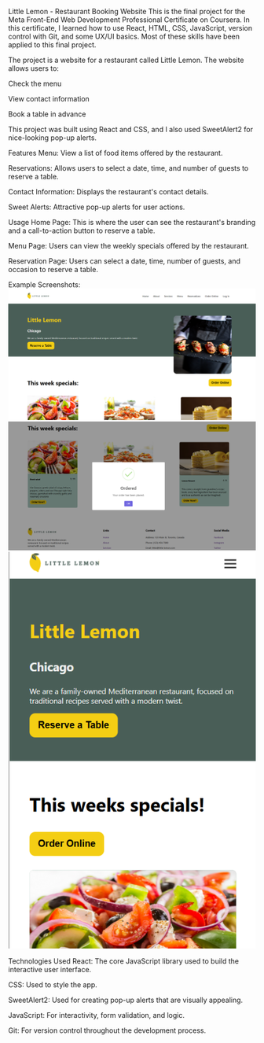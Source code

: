 Little Lemon - Restaurant Booking Website
This is the final project for the Meta Front-End Web Development Professional Certificate on Coursera. In this certificate, I learned how to use React, HTML, CSS, JavaScript, version control with Git, and some UX/UI basics. Most of these skills have been applied to this final project.

The project is a website for a restaurant called Little Lemon. The website allows users to:

Check the menu

View contact information

Book a table in advance

This project was built using React and CSS, and I also used SweetAlert2 for nice-looking pop-up alerts.

Features
Menu: View a list of food items offered by the restaurant.

Reservations: Allows users to select a date, time, and number of guests to reserve a table.

Contact Information: Displays the restaurant's contact details.

Sweet Alerts: Attractive pop-up alerts for user actions.

Usage
Home Page: This is where the user can see the restaurant's branding and a call-to-action button to reserve a table.

Menu Page: Users can view the weekly specials offered by the restaurant.

Reservation Page: Users can select a date, time, number of guests, and occasion to reserve a table.

Example Screenshots:
![Screenshot of Reservation Page](./src/assets/main1.png)
![Screenshot of Reservation Page](./src/assets/orderconfirmed.png)
![Screenshot of Reservation Page](./src/assets/mobile1.png)

Technologies Used
React: The core JavaScript library used to build the interactive user interface.

CSS: Used to style the app.

SweetAlert2: Used for creating pop-up alerts that are visually appealing.

JavaScript: For interactivity, form validation, and logic.

Git: For version control throughout the development process.